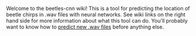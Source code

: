 Welcome to the beetles-cnn wiki!
This is a tool for predicting the location of beetle chirps in .wav files with neural networks. See wiki links on the right hand side for more information about what this tool can do. You'll probably want to know how to [predict new .wav files](https://github.com/TravisWheelerLab/beetles-cnn/wiki/Inference-using-pretrained-models) before anything else.

